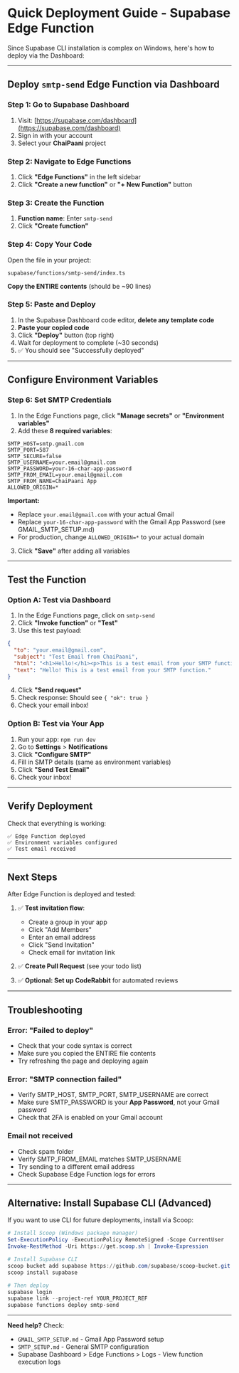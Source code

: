 # Quick Deployment Guide - Supabase Edge Function

Since Supabase CLI installation is complex on Windows, here's how to deploy via the Dashboard:

---

## Deploy `smtp-send` Edge Function via Dashboard

### Step 1: Go to Supabase Dashboard

1. Visit: [https://supabase.com/dashboard](https://supabase.com/dashboard)
2. Sign in with your account
3. Select your **ChaiPaani** project

### Step 2: Navigate to Edge Functions

1. Click **"Edge Functions"** in the left sidebar
2. Click **"Create a new function"** or **"+ New Function"** button

### Step 3: Create the Function

1. **Function name**: Enter `smtp-send`
2. Click **"Create function"**

### Step 4: Copy Your Code

Open the file in your project:
```
supabase/functions/smtp-send/index.ts
```

**Copy the ENTIRE contents** (should be ~90 lines)

### Step 5: Paste and Deploy

1. In the Supabase Dashboard code editor, **delete any template code**
2. **Paste your copied code**
3. Click **"Deploy"** button (top right)
4. Wait for deployment to complete (~30 seconds)
5. ✅ You should see "Successfully deployed"

---

## Configure Environment Variables

### Step 6: Set SMTP Credentials

1. In the Edge Functions page, click **"Manage secrets"** or **"Environment variables"**
2. Add these **8 required variables**:

```
SMTP_HOST=smtp.gmail.com
SMTP_PORT=587
SMTP_SECURE=false
SMTP_USERNAME=your.email@gmail.com
SMTP_PASSWORD=your-16-char-app-password
SMTP_FROM_EMAIL=your.email@gmail.com
SMTP_FROM_NAME=ChaiPaani App
ALLOWED_ORIGIN=*
```

**Important:**
- Replace `your.email@gmail.com` with your actual Gmail
- Replace `your-16-char-app-password` with the Gmail App Password (see GMAIL_SMTP_SETUP.md)
- For production, change `ALLOWED_ORIGIN=*` to your actual domain

3. Click **"Save"** after adding all variables

---

## Test the Function

### Option A: Test via Dashboard

1. In the Edge Functions page, click on `smtp-send`
2. Click **"Invoke function"** or **"Test"**
3. Use this test payload:

```json
{
  "to": "your.email@gmail.com",
  "subject": "Test Email from ChaiPaani",
  "html": "<h1>Hello!</h1><p>This is a test email from your SMTP function.</p>",
  "text": "Hello! This is a test email from your SMTP function."
}
```

4. Click **"Send request"**
5. Check response: Should see `{ "ok": true }`
6. Check your email inbox!

### Option B: Test via Your App

1. Run your app: `npm run dev`
2. Go to **Settings** > **Notifications**
3. Click **"Configure SMTP"**
4. Fill in SMTP details (same as environment variables)
5. Click **"Send Test Email"**
6. Check your inbox!

---

## Verify Deployment

Check that everything is working:

```
✅ Edge Function deployed
✅ Environment variables configured
✅ Test email received
```

---

## Next Steps

After Edge Function is deployed and tested:

1. ✅ **Test invitation flow**:
   - Create a group in your app
   - Click "Add Members"
   - Enter an email address
   - Click "Send Invitation"
   - Check email for invitation link

2. ✅ **Create Pull Request** (see your todo list)

3. ✅ **Optional: Set up CodeRabbit** for automated reviews

---

## Troubleshooting

### Error: "Failed to deploy"
- Check that your code syntax is correct
- Make sure you copied the ENTIRE file contents
- Try refreshing the page and deploying again

### Error: "SMTP connection failed"
- Verify SMTP_HOST, SMTP_PORT, SMTP_USERNAME are correct
- Make sure SMTP_PASSWORD is your **App Password**, not your Gmail password
- Check that 2FA is enabled on your Gmail account

### Email not received
- Check spam folder
- Verify SMTP_FROM_EMAIL matches SMTP_USERNAME
- Try sending to a different email address
- Check Supabase Edge Function logs for errors

---

## Alternative: Install Supabase CLI (Advanced)

If you want to use CLI for future deployments, install via Scoop:

```powershell
# Install Scoop (Windows package manager)
Set-ExecutionPolicy -ExecutionPolicy RemoteSigned -Scope CurrentUser
Invoke-RestMethod -Uri https://get.scoop.sh | Invoke-Expression

# Install Supabase CLI
scoop bucket add supabase https://github.com/supabase/scoop-bucket.git
scoop install supabase

# Then deploy
supabase login
supabase link --project-ref YOUR_PROJECT_REF
supabase functions deploy smtp-send
```

---

**Need help?** Check:
- `GMAIL_SMTP_SETUP.md` - Gmail App Password setup
- `SMTP_SETUP.md` - General SMTP configuration
- Supabase Dashboard > Edge Functions > Logs - View function execution logs

